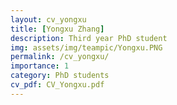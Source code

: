 ```yaml
---
layout: cv_yongxu
title: [Yongxu Zhang]
description: Third year PhD student
img: assets/img/teampic/Yongxu.PNG
permalink: /cv_yongxu/
importance: 1
category: PhD students
cv_pdf: CV_Yongxu.pdf
---
```

